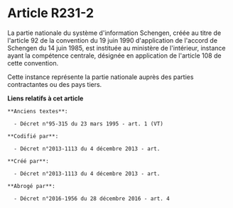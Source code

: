 # Article R231-2

La partie nationale du système d'information Schengen, créée au titre de l'article 92 de la convention du 19 juin 1990
d'application de l'accord de Schengen du 14 juin 1985, est instituée au ministère de l'intérieur, instance ayant la
compétence centrale, désignée en application de l'article 108 de cette convention.

Cette instance représente la partie nationale auprès des parties contractantes ou des pays tiers.

**Liens relatifs à cet article**

	**Anciens textes**:

	  - Décret n°95-315 du 23 mars 1995 - art. 1 (VT)

	**Codifié par**:

	  - Décret n°2013-1113 du 4 décembre 2013 - art.

	**Créé par**:

	  - Décret n°2013-1113 du 4 décembre 2013 - art.

	**Abrogé par**:

	  - Décret n°2016-1956 du 28 décembre 2016 - art. 4
